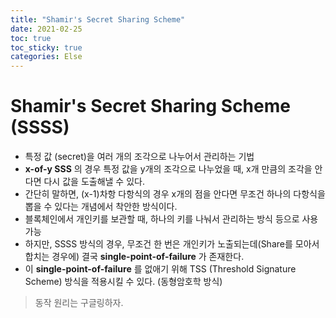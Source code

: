 ```yaml
---
title: "Shamir's Secret Sharing Scheme"
date: 2021-02-25
toc: true
toc_sticky: true
categories: Else
---
```


# Shamir's Secret Sharing Scheme (SSSS)
- 특정 값 (secret)을 여러 개의 조각으로 나누어서 관리하는 기법
- __x-of-y SSS__ 의 경우 특정 값을 y개의 조각으로 나누었을 때, x개 만큼의 조각을 안다면 다시 값을 도출해낼 수 있다.
- 간단히 말하면, (x-1)차항 다항식의 경우 x개의 점을 안다면 무조건 하나의 다항식을 뽑을 수 있다는 개념에서 착안한 방식이다.
- 블록체인에서 개인키를 보관할 때, 하나의 키를 나눠서 관리하는 방식 등으로 사용 가능
- 하지만, SSSS 방식의 경우, 무조건 한 번은 개인키가 노출되는데(Share를 모아서 합치는 경우에) 결국 __single-point-of-failure__ 가 존재한다.
- 이 __single-point-of-failure__ 를 없애기 위해 TSS (Threshold Signature Scheme) 방식을 적용시킬 수 있다. (동형암호학 방식) 

> 동작 원리는 구글링하자.
